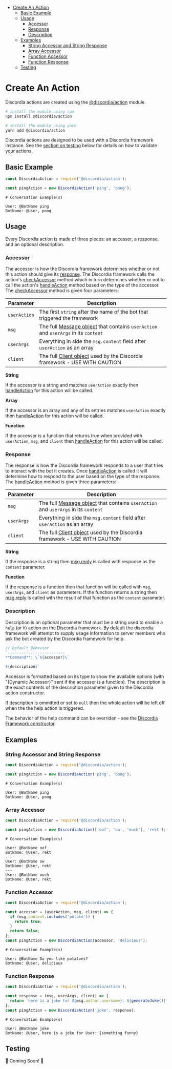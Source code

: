 - [Create An Action](#create-an-action)
  - [Basic Example](#basic-example)
  - [Usage](#usage)
    - [Accessor](#accessor)
    - [Response](#response)
    - [Description](#description)
  - [Examples](#examples)
    - [String Accessor and String Response](#string-accessor-and-string-response)
    - [Array Accessor](#array-accessor)
    - [Function Accessor](#function-accessor)
    - [Function Response](#function-response)
  - [Testing](#testing)

# Create An Action
Discordia actions are created using the [@discordia/action](https://github.com/mfasman95/discordia/tree/master/packages/action) module.
```bash
# install the module using npm
npm install @discordia/action

# install the module using yarn
yarn add @discordia/action
```

Discordia actions are designed to be used with a Discordia framework instance. See the [section on testing](#testing) below for details on how to validate your actions.

## Basic Example
```js
const DiscordiaAction = require('@discordia/action');

const pingAction = new DiscordiaAction('ping', 'pong');
```
```
# Conversation Example(s)

User: @BotName ping
BotName: @User, pong
```

## Usage
Every Discordia action is made of three pieces: an accessor, a response, and an optional description.

### Accessor
The accessor is how the Discordia framework determines whether or not this action should give its [response](#response). The Discordia framework calls the action's [checkAccessor](api#DiscordiaAction.checkAccessor) method which in turn determines whether or not to call the action's [handleAction](api#DiscordiaAction.handleAction) method based on the type of the accessor. The [checkAccessor](api#DiscordiaAction.checkAccessor) method is given four parameters:

|Parameter|Description
|---|---|
|`userAction`|The first `string` after the name of the bot that triggered the framework|
|`msg`|The full [Message object](https://discord.js.org/#/docs/main/stable/class/Message) that contains `userAction` and `userArgs` in its `content`|
|`userArgs`|Everything in side the `msg.content` field after `userAction` as an array|
|`client`|The full [Client object](https://discord.js.org/#/docs/main/stable/class/Client) used by the Discordia framework - USE WITH CAUTION|


**String**

If the accessor is a string and matches `userAction` exactly then [handleAction](api#DiscordiaAction.handleAction) for this action will be called.

**Array**

If the accessor is an array and any of its entries matches `userAction` exactly then [handleAction](api#DiscordiaAction.handleAction) for this action will be called.

**Function**

If the accessor is a function that returns true when provided with `userAction`, `msg`, and `client` then [handleAction](api#DiscordiaAction.handleAction) for this action will be called.

### Response
The response is how the Discordia framework responds to a user that tries to interact with the bot it creates. Once [handleAction](api#DiscordiaAction.handleAction) is called it will determine how to respond to the user based on the type of the response. The [handleAction](api#DiscordiaAction.handleAction) method is given three parameters:

|Parameter|Description
|---|---|
|`msg`|The full [Message object](https://discord.js.org/#/docs/main/stable/class/Message) that contains `userAction` and `userArgs` in its `content`|
|`userArgs`|Everything in side the `msg.content` field after `userAction` as an array|
|`client`|The full [Client object](https://discord.js.org/#/docs/main/stable/class/Client) used by the Discordia framework - USE WITH CAUTION|

**String**

If the response is a string then [msg.reply](https://discord.js.org/#/docs/main/stable/class/Message?scrollTo=reply) is called with response as the `content` parameter.

**Function**

If the response is a function then that function will be called with `msg`, `userArgs`, and `client` as parameters. If the function returns a string then [msg.reply](https://discord.js.org/#/docs/main/stable/class/Message?scrollTo=reply) is called with the result of that function as the `content` parameter.

### Description
Description is an optional parameter that must be a string used to enable a `help` (or `h`) action on the Discordia framework. By default the discordia framework will attempt to supply usage information to server members who ask the bot created by the Discordia framework for help.
```js
// Default Behavior
`-------------------------
**Command**: \`${accessor}\`

${description}`
```
Accessor is formatted based on its type to show the available options (with "{Dynamic Accessor}" sent if the accessor is a function). The description is the exact contents of the description parameter given to the Discordia action constructor.

If description is ommitted or set to `null` then the whole action will be left off when the the help action is triggered.

The behavior of the help command can be overriden - see the [Discordia Framework constructor](api#DiscordiaFramework).

## Examples
### String Accessor and String Response
```js
const DiscordiaAction = require('@discordia/action');

const pingAction = new DiscordiaAction('ping', 'pong');
```
```
# Conversation Example(s)

User: @BotName ping
BotName: @User, pong
```
### Array Accessor
```js
const DiscordiaAction = require('@discordia/action');

const pingAction = new DiscordiaAction(['oof', 'ow', 'ouch'], 'rekt');
```
```
# Conversation Example(s)

User: @BotName oof
BotName: @User, rekt
---
User: @BotName ow
BotName: @User, rekt
---
User: @BotName ouch
BotName: @User, rekt
```
### Function Accessor
```js
const DiscordiaAction = require('@discordia/action');

const accessor = (userAction, msg, client) => {
  if (msg.content.includes('potato')) {
    return true;
  }
  return false;
};
const pingAction = new DiscordiaAction(accessor, 'delicious');
```
```
# Conversation Example(s)

User: @BotName Do you like potatoes?
BotName: @User, delicious
```
### Function Response
```js
const DiscordiaAction = require('@discordia/action');

const response = (msg, userArgs, client) => {
  return `here is a joke for ${msg.author.username}: ${generateJoke()}`;
};
const pingAction = new DiscordiaAction('joke', response);
```
```
# Conversation Example(s)

User: @BotName joke
BotName: @User, here is a joke for User: {something funny}
```
## Testing
🚧 Coming Soon! 🚧